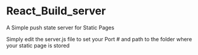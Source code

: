 # React_Build_server

A Simple push state server for Static Pages

Simply edit the server.js file to set your Port # and path to the folder where your static page is stored
